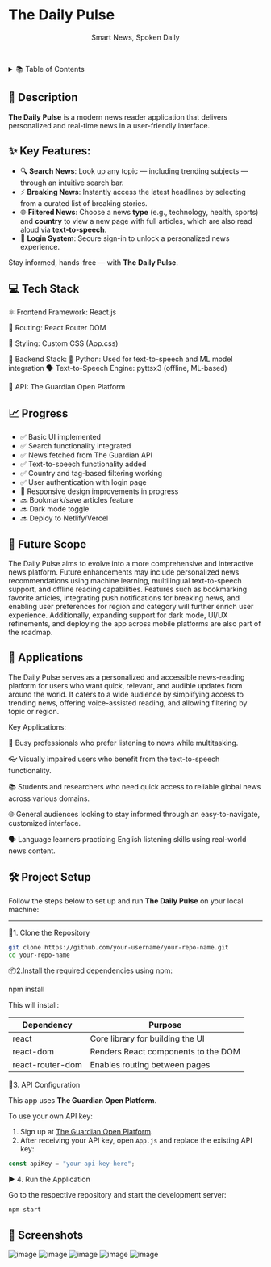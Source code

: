 # The Daily Pulse
<p align="center">
  Smart News, Spoken Daily
</p>

&nbsp; <!-- This creates a white (blank) line -->
<details>
  <summary>📚 Table of Contents</summary>

  - [Description](#-description)
  - [Links](#-links)
  - [Tech Stack](#-tech-stack)
  - [Progress](#-progress)
  - [Future Scope](#-future-scope)
  - [Applications](#-applications)
  - [Project Setup](#-project-setup)
  - [Screenshots](#-screenshots)

</details>

## 📌 Description

**The Daily Pulse** is a modern news reader application that delivers personalized and real-time news in a user-friendly interface.

## ✨ Key Features:
- 🔍 **Search News**: Look up any topic — including trending subjects — through an intuitive search bar.
- ⚡ **Breaking News**: Instantly access the latest headlines by selecting from a curated list of breaking stories.
- 🌐 **Filtered News**: Choose a news **type** (e.g., technology, health, sports) and **country** to view a new page with full articles, which are also read aloud via **text-to-speech**.
- 🔐 **Login System**: Secure sign-in to unlock a personalized news experience.

Stay informed, hands-free — with **The Daily Pulse**.
&nbsp; 
## 💻 Tech Stack
⚛️ Frontend Framework: React.js

🔀 Routing: React Router DOM

🎨 Styling: Custom CSS (App.css)

🧠 Backend Stack:
🐍 Python: Used for text-to-speech and ML model integration
🗣️ Text-to-Speech Engine: pyttsx3 (offline, ML-based)

📰 API: The Guardian Open Platform
## 📈 Progress

- ✅ Basic UI implemented
- ✅ Search functionality integrated
- ✅ News fetched from The Guardian API
- ✅ Text-to-speech functionality added
- ✅ Country and tag-based filtering working
- ✅ User authentication with login page 
- 🚧 Responsive design improvements in progress
- 🔜 Bookmark/save articles feature
- 🔜 Dark mode toggle
- 🔜 Deploy to Netlify/Vercel


## 🔮 Future Scope
The Daily Pulse aims to evolve into a more comprehensive and interactive news platform. Future enhancements may include personalized news recommendations using machine learning, multilingual text-to-speech support, and offline reading capabilities. Features such as bookmarking favorite articles, integrating push notifications for breaking news, and enabling user preferences for region and category will further enrich user experience. Additionally, expanding support for dark mode, UI/UX refinements, and deploying the app across mobile platforms are also part of the roadmap.

## 🧩 Applications
The Daily Pulse serves as a personalized and accessible news-reading platform for users who want quick, relevant, and audible updates from around the world. It caters to a wide audience by simplifying access to trending news, offering voice-assisted reading, and allowing filtering by topic or region.

Key Applications:

📰 Busy professionals who prefer listening to news while multitasking.

👓 Visually impaired users who benefit from the text-to-speech functionality.

📚 Students and researchers who need quick access to reliable global news across various domains.

🌐 General audiences looking to stay informed through an easy-to-navigate, customized interface.

🗣️ Language learners practicing English listening skills using real-world news content.

## 🛠️ Project Setup

Follow the steps below to set up and run **The Daily Pulse** on your local machine:

---

 📁1. Clone the Repository

```bash
git clone https://github.com/your-username/your-repo-name.git
cd your-repo-name
```
📦2.Install the required dependencies using npm:

npm install

This will install:

| Dependency        | Purpose                               |
|-------------------|---------------------------------------|
| react             | Core library for building the UI      |
| react-dom         | Renders React components to the DOM   |
| react-router-dom  | Enables routing between pages         |

🔑3. API Configuration

This app uses **The Guardian Open Platform**.

To use your own API key:

1. Sign up at [The Guardian Open Platform](https://open-platform.theguardian.com/).
2. After receiving your API key, open `App.js` and replace the existing API key:

```js
const apiKey = "your-api-key-here";
```
▶️ 4. Run the Application

Go to the respective repository and start the development server:

```bash
npm start
```
## 📱 Screenshots
![image](https://github.com/user-attachments/assets/b49b3835-2af7-4844-9b20-7b38631b6f15)
![image](https://github.com/user-attachments/assets/ed6407cd-2e21-4775-a732-637f8ec17ac2)
![image](https://github.com/user-attachments/assets/8ac8eb52-c25e-458f-a35b-269ed9ddf6a1)
![image](https://github.com/user-attachments/assets/feb51b9e-fdb6-4057-859b-5d1616d9ff7e)
![image](https://github.com/user-attachments/assets/cabb4fe0-09f8-433f-b46a-9f617717dacf)

